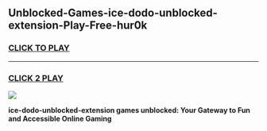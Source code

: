 
## Unblocked-Games-ice-dodo-unblocked-extension-Play-Free-hur0k
<h3>
<a href="https://premium76.site?title=ice-dodo-unblocked-extension&ref=18A1">CLICK TO PLAY</a></h3>
<hr>

<h3>
<a href="https://premium76.site?title=ice-dodo-unblocked-extension&ref=18A1">CLICK 2 PLAY</a>
  
</h3>

<a href="https://premium76.site?title=ice-dodo-unblocked-extension&ref=18A1"><img src="https://clearcache.store/games.png"></a>


**ice-dodo-unblocked-extension games unblocked: Your Gateway to Fun and Accessible Online Gaming**
